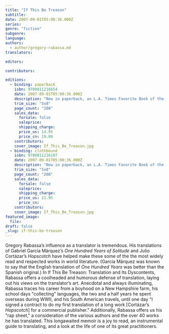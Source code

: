 ```yaml
---
title: "If This Be Treason"
subtitle:
date: 2007-09-01T05:00:36.000Z
series:
genre: "fiction"
subgenre:
language:
authors:
  - author/gregory-rabassa.md
translators:

editors:

contributors:

editions:
  - binding: paperback
    isbn: 9780811216654
    date: 2007-09-01T05:00:36.000Z
    description: "Now in paperback, an L.A. Times Favorite Book of the Year, 2005 "
    trim_size: "5x8"
    page_count: "208"
    sales_data:
      forsale: false
      saleprice:
      shipping_charge:
      price_us: 14.95
      price_cn: 19.00
    contributors:
    cover_image: If_This_Be_Treason.jpg
  - binding: clothbound
    isbn: 9780811216197
    date: 2007-09-01T05:00:36.000Z
    description: "Now in paperback, an L.A. Times Favorite Book of the Year, 2005 "
    trim_size: "5x8"
    page_count: "208"
    sales_data:
      forsale: false
      saleprice:
      shipping_charge:
      price_us: 21.95
      price_cn:
    contributors:
    cover_image: If_This_Be_Treason.jpg
featured_image:
  file:
draft: false
_slug: if-this-be-treason
---
```


Gregory Rabassa’s influence as a translator is tremendous. His translations of Gabriel García Márquez’s _One Hundred Years of Solitude_ and Julio Cortázar’s _Hopscotch_ have helped make these some of the the most widely read and respected works in world literature. (García Márquez was known to say that the English translation of _One Hundred Years_ was better than the Spanish original.) In If This Be Treason: Translation and Its Dyscontents, Rabassa offers a coolheaded and humorous defense of translation, laying out his views on the translator’s art. Anecdotal and always illuminating, Rabassa traces his career from a boyhood on a New Hampshire farm, his school days "collecting" languages, the two and a half years he spent overseas during WWII, and his South American travels, until one day "I signed a contract to do my first translation of a long work [Cortázar’s _Hopscotch_] for a commercial publisher." Additionally, Rabassa offers us his "rap sheet," a consideration of the various authors and the over 40 works he has translated. This longawaited memoir is a joy to read, an instrumental guide to translating, and a look at the life of one of its great practitioners.

